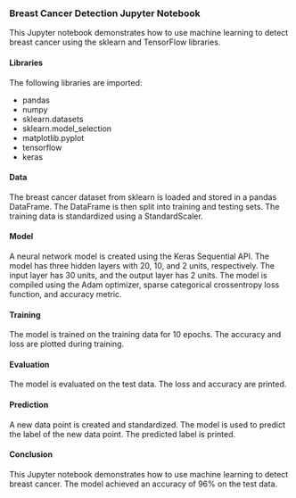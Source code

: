 ### Breast Cancer Detection Jupyter Notebook

This Jupyter notebook demonstrates how to use machine learning to detect breast cancer using the sklearn and TensorFlow libraries.

#### Libraries
The following libraries are imported:

- pandas
- numpy
- sklearn.datasets
- sklearn.model_selection
- matplotlib.pyplot
- tensorflow
- keras

#### Data
The breast cancer dataset from sklearn is loaded and stored in a pandas DataFrame. The DataFrame is then split into training and testing sets. The training data is standardized using a StandardScaler.

#### Model
A neural network model is created using the Keras Sequential API. The model has three hidden layers with 20, 10, and 2 units, respectively. The input layer has 30 units, and the output layer has 2 units. The model is compiled using the Adam optimizer, sparse categorical crossentropy loss function, and accuracy metric.

#### Training
The model is trained on the training data for 10 epochs. The accuracy and loss are plotted during training.

#### Evaluation
The model is evaluated on the test data. The loss and accuracy are printed.

#### Prediction
A new data point is created and standardized. The model is used to predict the label of the new data point. The predicted label is printed.

#### Conclusion
This Jupyter notebook demonstrates how to use machine learning to detect breast cancer. The model achieved an accuracy of 96% on the test data.
